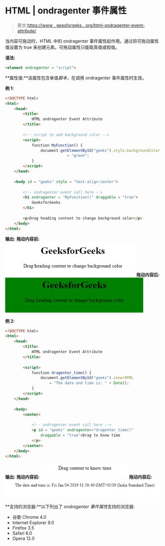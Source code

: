 # HTML | ondragenter 事件属性

> 原文:[https://www . geesforgeks . org/html-ondragenter-event-attribute/](https://www.geeksforgeeks.org/html-ondragenter-event-attribute/)

当内容可拖动时，HTML 中的 ondragenter 事件属性起作用。通过将可拖动属性值设置为 true 来创建元素。可拖动属性只能取真值或假值。

**语法:**

```html
<element ondragenter = "script">
```

**属性值:**该属性包含单值*脚本*，在调用 ondragenter 事件属性时生效。

**例 1:**

```html
<!DOCTYPE html>
<html>
    <head>
        <title>
            HTML ondragenter Event Attribute
        </title>

        <!-- script to add background color -->
        <script>
            function MyFunction() {
                document.getElementById("geeks").style.backgroundColor
                            = "green";
            }
        </script>
    </head>

    <body id = "geeks" style = "text-align:center">

        <!-- ondragenter event call here -->
        <h1 ondragenter = "MyFunction()" draggable = "true">
            GeeksforGeeks
        </h1>

        <p>Drag heading content to change background color</p>
    </body>
</html>                    
```

**输出:**
**拖动内容前:**
![](img/c49b327cd190e68564a214700b5dcf5c.png)
**拖动内容后:**
![](img/632ec9cc42e6ce27ca1a687ac1095f78.png)

**例 2:**

```html
<!DOCTYPE html>
<html>
    <head>
        <title>
            HTML ondragenter Event Attribute
        </title>

        <script>
            function dragenter_time() {
                document.getElementById("geeks").innerHTML 
                    = "The date and time is: " + Date();
            }
        </script>
    </head>

    <body>
        <center>

            <!-- ondragenter event call here -->
            <p id = "geeks" ondragenter="dragenter_time()"
                draggable = "true">Drag to know time
            </p>
        </center>
    </body>
</html>                    
```

**输出:**
**拖动内容前:**
![](img/0a4f8f06d331e5539773da585c2bb750.png)
**拖动内容后:**
![](img/3139d2e46c3bb0be87ea6bd63fe2be01.png)

**支持的浏览器:**以下列出了 *ondragenter 事件属性*支持的浏览器:

*   谷歌 Chrome 4.0
*   Internet Explorer 9.0
*   Firefox 3.5
*   Safari 6.0
*   Opera 12.0